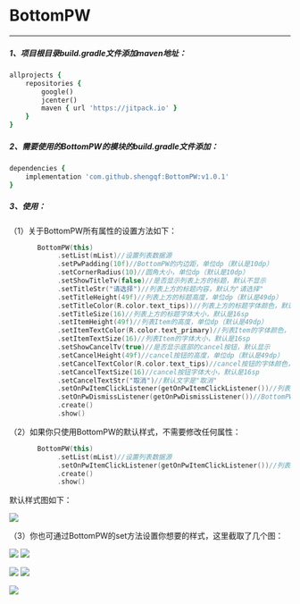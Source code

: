 # BottomPW

---

##### 1、项目根目录build.gradle文件添加maven地址：
```ruby
allprojects {
    repositories {
        google()
        jcenter()
        maven { url 'https://jitpack.io' }
    }
}
```

##### 2、需要使用的BottomPW的模块的build.gradle文件添加：
```ruby
dependencies {
    implementation 'com.github.shengqf:BottomPW:v1.0.1'
}

```

##### 3、使用：

（1）关于BottomPW所有属性的设置方法如下：

```kotlin
       BottomPW(this)
            .setList(mList)//设置列表数据源
            .setPwPadding(10f)//BottomPW的内边距，单位dp（默认是10dp）
            .setCornerRadius(10)//圆角大小，单位dp（默认是10dp）
            .setShowTitleTv(false)//是否显示列表上方的标题，默认不显示
            .setTitleStr("请选择")//列表上方的标题内容，默认为"请选择"
            .setTitleHeight(49f)//列表上方的标题高度，单位dp（默认是49dp）
            .setTitleColor(R.color.text_tips))//列表上方的标题字体颜色，默认颜色是：#999999
            .setTitleSize(16)//列表上方的标题字体大小，默认是16sp
            .setItemHeight(49f)//列表Item的高度，单位dp（默认是49dp）
            .setItemTextColor(R.color.text_primary)//列表Item的字体颜色，默认颜色是：#333333
            .setItemTextSize(16)//列表Item的字体大小，默认是16sp
            .setShowCancelTv(true)//是否显示底部的cancel按钮，默认显示
            .setCancelHeight(49f)//cancel按钮的高度，单位dp（默认是49dp）
            .setCancelTextColor(R.color.text_tips)//cancel按钮的字体颜色，默认颜色是：#999
            .setCancelTextSize(16)//cancel按钮字体大小，默认是16sp
            .setCancelTextStr("取消")//默认文字是"取消"
            .setOnPwItemClickListener(getOnPwItemClickListener())//列表Item点击事件
            .setOnPwDismissListener(getOnPwDismissListener())//BottomPW消失回调
            .create()
            .show()                  
```

（2）如果你只使用BottomPW的默认样式，不需要修改任何属性：

```kotlin
       BottomPW(this)
            .setList(mList)//设置列表数据源
            .setOnPwItemClickListener(getOnPwItemClickListener())//列表Item点击事件
            .create()
            .show()
```
默认样式图如下：

![]( https://github.com/shengqf/BottomPW/raw/master/img/01.png)


（3）你也可通过BottomPW的set方法设置你想要的样式，这里截取了几个图：

![]( https://github.com/shengqf/BottomPW/raw/master/img/02.png)  ![]( https://github.com/shengqf/BottomPW/raw/master/img/03.png)

![]( https://github.com/shengqf/BottomPW/raw/master/img/04.png)  ![]( https://github.com/shengqf/BottomPW/raw/master/img/05.png)

![]( https://github.com/shengqf/BottomPW/raw/master/img/06.png)

